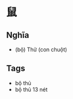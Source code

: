 # 鼠

## Nghĩa
* (bộ) Thử (con chuột)

## Tags
* bộ thủ
* bộ thủ 13 nét

<script>window.HANZI_FIELD='鼠';</script>